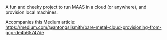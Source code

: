 
A fun and cheeky project to run MAAS in a cloud (or anywhere), and provision local machines.

Accompanies this Medium article:
https://medium.com/@antongslismith/bare-metal-cloud-provisioning-from-gcp-de4b65747de

